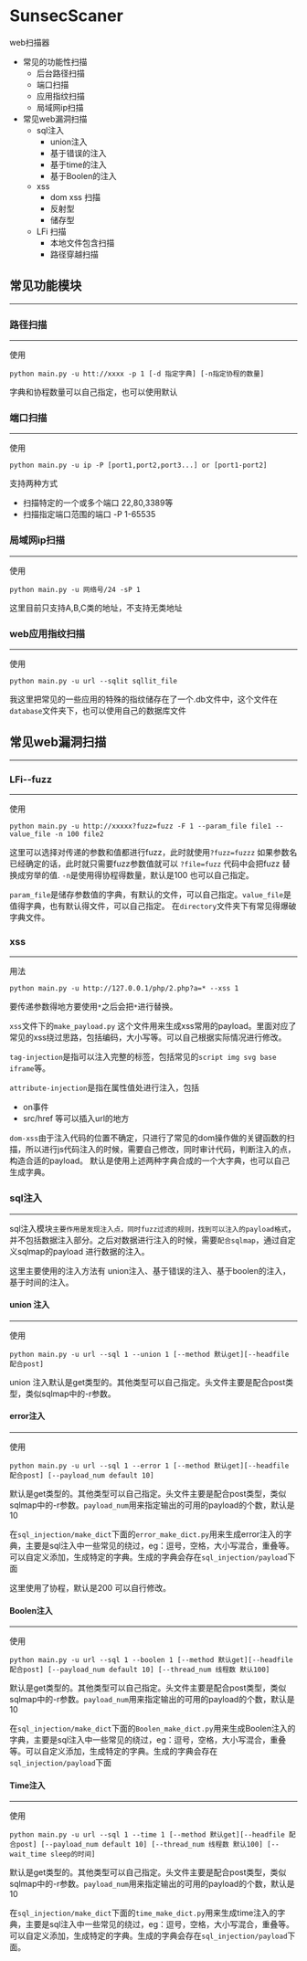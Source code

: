 # SunsecScaner


web扫描器

* 常见的功能性扫描
  * 后台路径扫描
  * 端口扫描
  * 应用指纹扫描
  * 局域网ip扫描
* 常见web漏洞扫描
  * sql注入
    * union注入
    * 基于错误的注入
    * 基于time的注入
    * 基于Boolen的注入
  * xss
    * dom xss 扫描
    * 反射型
    * 储存型
  * LFi 扫描
    * 本地文件包含扫描
    * 路径穿越扫描

## 常见功能模块
--------

### 路径扫描
-----


使用

```
python main.py -u htt://xxxx -p 1 [-d 指定字典] [-n指定协程的数量]
```

字典和协程数量可以自己指定，也可以使用默认

### 端口扫描
-----


使用

```
python main.py -u ip -P [port1,port2,port3...] or [port1-port2]
```

支持两种方式

* 扫描特定的一个或多个端口  22,80,3389等
* 扫描指定端口范围的端口 -P 1-65535

### 局域网ip扫描
-----


使用

```
python main.py -u 网络号/24 -sP 1
```

这里目前只支持A,B,C类的地址，不支持无类地址

### web应用指纹扫描
------


使用

```
python main.py -u url --sqlit sqllit_file
```

我这里把常见的一些应用的特殊的指纹储存在了一个.db文件中，这个文件在``database``文件夹下，也可以使用自己的数据库文件

## 常见web漏洞扫描

-----

### LFi--fuzz
------


使用

```
python main.py -u http://xxxxx?fuzz=fuzz -F 1 --param_file file1 --value_file -n 100 file2
```

这里可以选择对传递的参数和值都进行fuzz，此时就使用``?fuzz=fuzzz`` 如果参数名已经确定的话，此时就只需要fuzz参数值就可以 ``?file=fuzz`` 代码中会把fuzz 替换成穷举的值.
``-n``是使用得协程得数量，默认是100 也可以自己指定。

``param_file``是储存参数值的字典，有默认的文件，可以自己指定。``value_file``是值得字典，也有默认得文件，可以自己指定。 在``directory``文件夹下有常见得爆破字典文件。


### xss
------



用法

```
python main.py -u http://127.0.0.1/php/2.php?a=* --xss 1
```
要传递参数得地方要使用``*``之后会把``*``进行替换。

``xss``文件下的``make_payload.py`` 这个文件用来生成xss常用的payload。里面对应了常见的xss绕过思路，包括编码，大小写等。可以自己根据实际情况进行修改。

``tag-injection``是指可以注入完整的标签，包括常见的``script img svg base iframe``等。

``attribute-injection``是指在属性值处进行注入，包括
* on事件
* src/href 等可以插入url的地方
  

``dom-xss``由于注入代码的位置不确定，只进行了常见的dom操作做的关键函数的扫描，所以进行js代码注入的时候，需要自己修改，同时审计代码，判断注入的点，构造合适的payload。 默认是使用上述两种字典合成的一个大字典，也可以自己生成字典。

### sql注入
----------

sql注入模块``主要作用是发现注入点，同时fuzz过滤的规则，找到可以注入的payload格式``，并不包括数据注入部分。之后对数据进行注入的时候，需要``配合sqlmap``，通过自定义sqlmap的payload 进行数据的注入。

这里主要使用的注入方法有 union注入、基于错误的注入、基于boolen的注入，基于时间的注入。

#### union 注入

------

使用

```
python main.py -u url --sql 1 --union 1 [--method 默认get][--headfile 配合post]
```

union 注入默认是get类型的。其他类型可以自己指定。头文件主要是配合post类型，类似sqlmap中的-r参数。

#### error注入

------

使用


```
python main.py -u url --sql 1 --error 1 [--method 默认get][--headfile 配合post] [--payload_num default 10]
```
默认是get类型的。其他类型可以自己指定。头文件主要是配合post类型，类似sqlmap中的-r参数。``payload_num``用来指定输出的可用的payload的个数，默认是10

在``sql_injection/make_dict``下面的``error_make_dict.py``用来生成error注入的字典，主要是sql注入中一些常见的绕过，eg：逗号，空格，大小写混合，重叠等。可以自定义添加，生成特定的字典。生成的字典会存在``sql_injection/payload``下面

这里使用了协程，默认是200 可以自行修改。

#### Boolen注入
------

使用

```
python main.py -u url --sql 1 --boolen 1 [--method 默认get][--headfile 配合post] [--payload_num default 10] [--thread_num 线程数 默认100]
```

默认是get类型的。其他类型可以自己指定。头文件主要是配合post类型，类似sqlmap中的-r参数。``payload_num``用来指定输出的可用的payload的个数，默认是10

在``sql_injection/make_dict``下面的``Boolen_make_dict.py``用来生成Boolen注入的字典，主要是sql注入中一些常见的绕过，eg：逗号，空格，大小写混合，重叠等。可以自定义添加，生成特定的字典。生成的字典会存在``sql_injection/payload``下面

#### Time注入
------

使用

```
python main.py -u url --sql 1 --time 1 [--method 默认get][--headfile 配合post] [--payload_num default 10] [--thread_num 线程数 默认100] [--wait_time sleep的时间]
```

默认是get类型的。其他类型可以自己指定。头文件主要是配合post类型，类似sqlmap中的-r参数。``payload_num``用来指定输出的可用的payload的个数，默认是10

在``sql_injection/make_dict``下面的``time_make_dict.py``用来生成time注入的字典，主要是sql注入中一些常见的绕过，eg：逗号，空格，大小写混合，重叠等。可以自定义添加，生成特定的字典。生成的字典会存在``sql_injection/payload``下面。